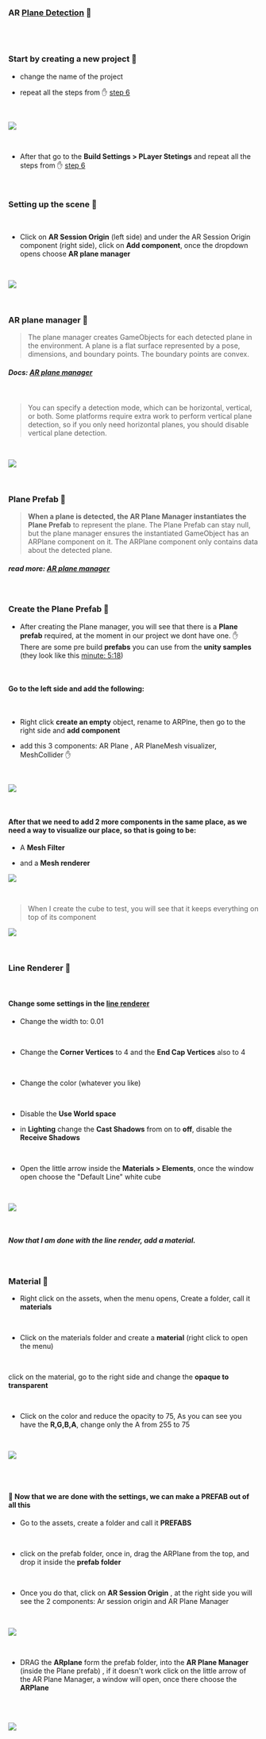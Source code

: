 ### AR [Plane Detection](https://youtu.be/uWWiYfPTUtU) 🥭

<br>
<br>

### Start by creating a new project 🌻

- change the name of the project

- repeat all the steps from ✋ [step 6](./6__AR-foundation.md)

<br>

[<img src="./read-img/create-a-project.gif"/>]()

<br>

- After that go to the **Build Settings > PLayer Stetings** and repeat all the steps from ✋ [step 6](./6__AR-foundation.md)

<br>

### Setting up the scene 🍭

<br>

- Click on **AR Session Origin** (left side) and under the AR Session Origin component (right side), click on **Add component**, once the dropdown opens choose **AR plane manager**

<br>

[<img src="./read-img/plane-manager.gif"/>]()

<br>

### AR plane manager 🍰

> The plane manager creates GameObjects for each detected plane in the environment. A plane is a flat surface represented by a pose, dimensions, and boundary points. The boundary points are convex.

##### Docs: [AR plane manager](https://docs.unity3d.com/Packages/com.unity.xr.arfoundation@4.0/manual/plane-manager.html)

<br>

> You can specify a detection mode, which can be horizontal, vertical, or both. Some platforms require extra work to perform vertical plane detection, so if you only need horizontal planes, you should disable vertical plane detection.

<br>

[<img src="./read-img/ar-plane-manager-detection-mode.png"/>]()

<br>

### Plane Prefab 🍰

> **When a plane is detected, the AR Plane Manager instantiates the Plane Prefab** to represent the plane. The Plane Prefab can stay null, but the plane manager ensures the instantiated GameObject has an ARPlane component on it. The ARPlane component only contains data about the detected plane.

##### read more: [AR plane manager](https://docs.unity3d.com/Packages/com.unity.xr.arfoundation@4.0/manual/plane-manager.html)

<br>

### Create the Plane Prefab 🍰

- After creating the Plane manager, you will see that there is a **Plane prefab** required, at the moment in our project we dont have one. ✋ There are some pre build **prefabs** you can use from the **unity samples** (they look like this [minute: 5:18](https://youtu.be/uWWiYfPTUtU?t=318))

<br>

#### Go to the left side and add the following:

<br>

- Right click **create an empty** object, rename to ARPlne, then go to the right side and **add component**

- add this 3 components: AR Plane , AR PlaneMesh visualizer, MeshCollider ✋

<br>

[<img src="./read-img/ARPlane_ARPlaneMesh_MeshCollider.gif"/>]()

<br>

#### After that we need to add 2 more components in the same place, as we need a way to visualize our place, so that is going to be:

- A **Mesh Filter**

- and a **Mesh renderer**

[<img src="./read-img/ar-default-plane1.png"/>]()

<br>

> When I create the cube to test, you will see that it keeps everything on top of its component

[<img src="./read-img/meshFilter__MeshRenderer.gif"/>]()

<br>

### Line Renderer :sunflower:

<br>

#### Change some settings in the <u>line renderer</u>

- Change the width to: 0.01

<br>

- Change the **Corner Vertices** to 4 and the **End Cap Vertices** also to 4

<br>

- Change the color (whatever you like)

<br>

- Disable the **Use World space**

- in **Lighting** change the **Cast Shadows** from on to **off**, disable the **Receive Shadows**

<br>

- Open the little arrow inside the **Materials > Elements**, once the window open choose the "Default Line" white cube

<br>

[<img src="./read-img/LineRenderer-settings.gif"/>]()

<br>

##### Now that I am done with the line render, add a material.

<br>

### Material :sunflower:

- Right click on the assets, when the menu opens, Create a folder, call it **materials**

<br>

- Click on the materials folder and create a **material** (right click to open the menu)

<br>

click on the material, go to the right side and change the **opaque to transparent**

<br>

- Click on the color and reduce the opacity to 75, As you can see you have the **R,G,B,A**, change only the A from 255 to 75

<br>

[<img src="./read-img/material-before-prefab.gif"/>]()

<br>
<br>

#### 🍭 Now that we are done with the settings, we can make a PREFAB out of all this

- Go to the assets, create a folder and call it **PREFABS**

<br>

- click on the prefab folder, once in, drag the ARPlane from the top, and drop it inside the **prefab folder**

<br>

- Once you do that, click on **AR Session Origin** , at the right side you will see the 2 components: Ar session origin and AR Plane Manager

<br>

[<img src="./read-img/prefab-ready.gif"/>]()

<br>

- DRAG the **ARplane** form the prefab folder, into the **AR Plane Manager** (inside the Plane prefab) , if it doesn't work click on the little arrow of the AR Plane Manager, a window will open, once there choose the **ARPlane**

<br>

<br>

[<img src="./read-img/prefab-ready2.gif"/>]()

<br>
